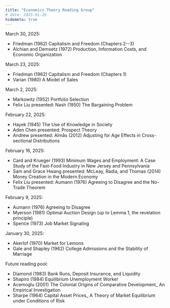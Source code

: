 ```yaml
---
title: "Economics Theory Reading Group"
# date: 2025-01-26
hidemeta: true
---
```

March 30, 2025:
- Friedman (1962) Capitalism and Freedom (Chapters 2--3)
- Alchian and Demsetz (1972) Production, Information Costs, and Economic Organization

March 23, 2025:
- Friedman (1962) Capitalism and Freedom (Chapters 1)
- Varian (1980) A Model of Sales

March 2, 2025:
- Markowitz (1952) Portfolio Selection
- Felix Liu presented: Nash (1950) The Bargaining Problem

February 22, 2025:
- Hayek (1945) The Use of Knowledge in Society
- Aden Chen presented: Prospect Theory
- Andrew presented: Almås (2012) Adjusting for Age Effects in Cross-sectional Distributions

February 16, 2025:
- Card and Krueger (1993) Minimum Wages and Employment: A Case Study of the Fast-Food Industry in New Jersey and Pennsylvania
- Sam and Grace Hwang presented: McLeay, Radia, and Thomas (2014) Money Creation in the Modern Economy
- Felix Liu presented: Aumann (1976) Agreeing to Disagree and the No-Trade Theorem

February 9, 2025:
- Aumann (1976) Agreeing to Disagree
- Myerson (1981) Optimal Auction Design (up to Lemma 1, the revelation principle)
- Spence (1973) Job Market Signaling

January 30, 2025:
- Akerlof (1970) Market for Lemons
- Gale and Shapley (1962) College Admissions and the Stability of Marriage


Future reading pool:
- Diamond (1983) Bank Runs, Deposit Insurance, and Liquidity
- Shapiro (1984) Equilibrium Unemployment Worker
- Acemoglu (2001) The Colonial Origins of Comparative Development_ An Empirical Investigation
- Sharpe (1964) Capital Asset Prices_ A Theory of Market Equilibrium under Conditions of Risk

